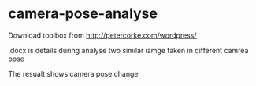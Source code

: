 # camera-pose-analyse

Download toolbox from  http://petercorke.com/wordpress/

.docx is details during analyse two similar iamge taken in different camrea pose

The resualt shows camera pose change
